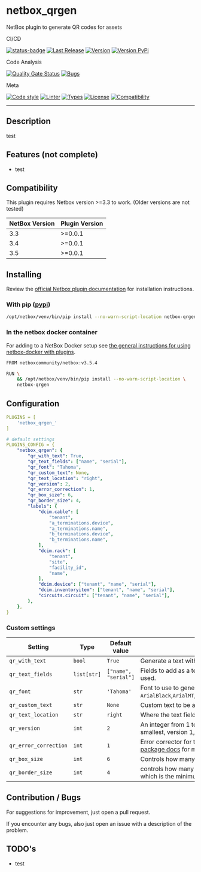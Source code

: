 # netbox_qrgen

NetBox plugin to generate QR codes for assets

CI/CD

[![status-badge](https://img.shields.io/drone/build/olofvndrhr/netbox_qrgen?label=ci&server=https%3A%2F%2Fci.44net.ch)](https://ci.44net.ch/olofvndrhr/netbox_qrgen)
[![Last Release](https://img.shields.io/github/release-date/olofvndrhr/netbox_qrgen?label=last%20release)](https://github.com/olofvndrhr/netbox_qrgen/releases)
[![Version](https://img.shields.io/github/v/release/olofvndrhr/netbox_qrgen?label=git%20release)](https://github.com/olofvndrhr/netbox_qrgen/releases)
[![Version PyPi](https://img.shields.io/pypi/v/netbox_qrgen?label=pypi%20release)](https://pypi.org/project/netbox_qrgen/)

Code Analysis

[![Quality Gate Status](https://sonarqube.44net.ch/api/project_badges/measure?project=olofvndrhr%3Anetbox_qrgen&metric=alert_status&token=f9558470580eea5b4899cf33f190eee16011346d)](https://sonarqube.44net.ch/dashboard?id=olofvndrhr%3Anetbox_qrgen)
[![Bugs](https://sonarqube.44net.ch/api/project_badges/measure?project=olofvndrhr%3Anetbox_qrgen&metric=bugs&token=f9558470580eea5b4899cf33f190eee16011346d)](https://sonarqube.44net.ch/dashboard?id=olofvndrhr%3Anetbox_qrgen)

Meta

[![Code style](https://img.shields.io/badge/code%20style-black-black)](https://github.com/psf/black)
[![Linter](https://img.shields.io/badge/linter-ruff-red)](https://github.com/charliermarsh/ruff)
[![Types](https://img.shields.io/badge/types-pyright-blue)](https://github.com/microsoft/pyright)
[![License](https://img.shields.io/badge/license-MIT-9400d3.svg)](https://snyk.io/learn/what-is-mit-license/)
[![Compatibility](https://img.shields.io/pypi/pyversions/netbox_qrgen)](https://pypi.org/project/netbox_qrgen/)

---

## Description

test

## Features (not complete)

-   test

## Compatibility

This plugin requires Netbox version >=3.3 to work. (Older versions are not tested)

| NetBox Version | Plugin Version |
| -------------- | -------------- |
| 3.3            | >=0.0.1        |
| 3.4            | >=0.0.1        |
| 3.5            | >=0.0.1        |

## Installing

Review the [official Netbox plugin documentation](https://docs.netbox.dev/en/stable/plugins/#installing-plugins) for installation instructions.

### With pip ([pypi](https://pypi.org/project/netbox_qrgen/))

```sh
/opt/netbox/venv/bin/pip install --no-warn-script-location netbox-qrgen
```

### In the netbox docker container

For adding to a NetBox Docker setup see
[the general instructions for using netbox-docker with plugins](https://github.com/netbox-community/netbox-docker/wiki/Using-Netbox-Plugins).

```sh
FROM netboxcommunity/netbox:v3.5.4

RUN \
    && /opt/netbox/venv/bin/pip install --no-warn-script-location \
    netbox-qrgen
```

## Configuration

```yml
PLUGINS = [
    'netbox_qrgen_'
]

# default settings
PLUGINS_CONFIG = {
    "netbox_qrgen": {
        "qr_with_text": True,
        "qr_text_fields": ["name", "serial"],
        "qr_font": "Tahoma",
        "qr_custom_text": None,
        "qr_text_location": "right",
        "qr_version": 2,
        "qr_error_correction": 1,
        "qr_box_size": 6,
        "qr_border_size": 4,
        "labels": {
            "dcim.cable": [
                "tenant",
                "a_terminations.device",
                "a_terminations.name",
                "b_terminations.device",
                "b_terminations.name",
            ],
            "dcim.rack": [
                "tenant",
                "site",
                "facility_id",
                "name",
            ],
            "dcim.device": ["tenant", "name", "serial"],
            "dcim.inventoryitem": ["tenant", "name", "serial"],
            "circuits.circuit": ["tenant", "name", "serial"],
        },
    },
}
```

### Custom settings

| Setting               | Type        | Default value        | Description                                                                                                                                                                                                                                                                          |
| --------------------- | ----------- | -------------------- | ------------------------------------------------------------------------------------------------------------------------------------------------------------------------------------------------------------------------------------------------------------------------------------ |
| `qr_with_text`        | `bool`      | `True`               | Generate a text with the specified infos besides the QR code.                                                                                                                                                                                                                        |
| `qr_text_fields`      | `list[str]` | `["name", "serial"]` | Fields to add as a text to the QR code. All object properties can be used.                                                                                                                                                                                                           |
| `qr_font`             | `str`       | `'Tahoma'`           | Font to use to generate the text. Included fonts: `ArialBlack`,`ArialMT`,`JetBrainsMono`,`JetBrainsMonoBold`,`Tahoma`,`TahomaBold`.                                                                                                                                                  |
| `qr_custom_text`      | `str`       | `None`               | Custom text to be added to every QR code.                                                                                                                                                                                                                                            |
| `qr_text_location`    | `str`       | `right`              | Where the text fields are rendered relative to the QR code                                                                                                                                                                                                                           |
| `qr_version`          | `int`       | `2`                  | An integer from 1 to 40 that controls the size of the QR Code (the smallest, version 1, is a 21x21 matrix). More details [here](https://www.qrcode.com/en/about/version.html)                                                                                                        |
| `qr_error_correction` | `int`       | `1`                  | Error corrector for the QR code. Available options: `1`,`2`,`3`,`4`. See [the package docs](https://github.com/lincolnloop/python-qrcode#advanced-usage) for more details. The integer mapping is [here](https://github.com/lincolnloop/python-qrcode/blob/main/qrcode/constants.py) |
| `qr_box_size`         | `int`       | `6`                  | Controls how many pixels each "box" of the QR code is                                                                                                                                                                                                                                |
| `qr_border_size`      | `int`       | `4`                  | controls how many boxes thick the border should be (the default is 4, which is the minimum according to the specs).                                                                                                                                                                  |

## Contribution / Bugs

For suggestions for improvement, just open a pull request.

If you encounter any bugs, also just open an issue with a description of the problem.

## TODO's

-   test

```

```
